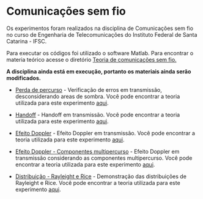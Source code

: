 # Comunicações sem fio

Os experimentos foram realizados na disciplina de Comunicações sem fio no curso de Engenharia de Telecomunicações do Instituto Federal de Santa Catarina - IFSC.

Para executar os códigos foi utilizado o software Matlab. Para encontrar o materia teórico acesse o diretório [Teoria de comunicações sem fio.](https://github.com/leticiacoelho/Comunicacoes_sem_fio/tree/master/Teoria)

**A disciplina ainda está em execução, portanto os materiais ainda serão modificados.**

* [Perda de percurso](https://github.com/leticiacoelho/Comunicacoes_sem_fio/blob/master/perda_de_percurso.m) - Verificação de erros em transmissão, desconsiderando areas de sombra. Você pode encontrar a teoria utilizada para este experimento [aqui](https://github.com/leticiacoelho/Comunicacoes_sem_fio/blob/master/Teoria/PropLargaEscala.pdf).

* [Handoff](https://github.com/leticiacoelho/Comunicacoes_sem_fio/blob/master/Handoff.m) - Handoff em transmissão. Você pode encontrar a teoria utilizada para este experimento [aqui](https://github.com/leticiacoelho/Comunicacoes_sem_fio/blob/master/Teoria/PropLargaEscala.pdf).

* [Efeito Doppler](https://github.com/leticiacoelho/Comunicacoes_sem_fio/blob/master/EfeitoDopler.m) - Efeito Doppler em transmissão. Você pode encontrar a teoria utilizada para este experimento [aqui](https://github.com/leticiacoelho/Comunicacoes_sem_fio/blob/master/Teoria/PropLargaEscala.pdf).

* [Efeito Doppler - Componentes multipercurso](https://github.com/leticiacoelho/Comunicacoes_sem_fio/blob/master/EfeitoDopler_componentes_multipercurso.m) - Efeito Doppler em transmissão considerando as componentes multipercurso. Você pode encontrar a teoria utilizada para este experimento [aqui](https://github.com/leticiacoelho/Comunicacoes_sem_fio/blob/master/Teoria/PropLargaEscala.pdf).

* [Distribuição - Rayleight e Rice](https://github.com/leticiacoelho/Comunicacoes_sem_fio/blob/master/Distribuicao_Rayleigh_Rice.m) - Demonstração das distribuições de Rayleight e Rice. Você pode encontrar a teoria utilizada para este experimento [aqui](https://github.com/leticiacoelho/Comunicacoes_sem_fio/blob/master/Teoria/dist_Ray_Rice.pdf).
